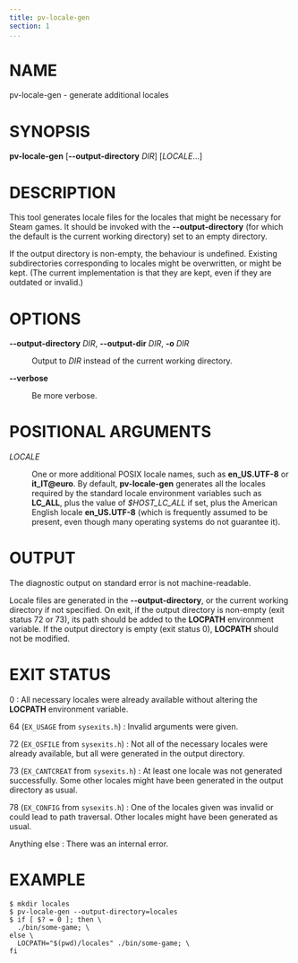 ```yaml
---
title: pv-locale-gen
section: 1
...
```


<!-- This document:
Copyright © 2019-2020 Collabora Ltd.
SPDX-License-Identifier: MIT
-->

# NAME

pv-locale-gen - generate additional locales

# SYNOPSIS

**pv-locale-gen**
[**--output-directory** *DIR*]
[*LOCALE*…]

# DESCRIPTION

This tool generates locale files for the locales that might be necessary
for Steam games. It should be invoked with the **--output-directory**
(for which the default is the current working directory) set to an
empty directory.

If the output directory is non-empty, the behaviour is undefined.
Existing subdirectories corresponding to locales might be overwritten, or
might be kept. (The current implementation is that they are kept, even if
they are outdated or invalid.)

# OPTIONS

<dl>
<dt>

**--output-directory** *DIR*, **--output-dir** *DIR*, **-o** *DIR*

</dt><dd>

Output to *DIR* instead of the current working directory.

</dd>
<dt>

**--verbose**

</dt><dd>

Be more verbose.

</dd>
</dl>

# POSITIONAL ARGUMENTS

<dl>
<dt>

*LOCALE*

</dt><dd>

One or more additional POSIX locale names, such as **en_US.UTF-8** or
**it_IT@euro**. By default, **pv-locale-gen**
generates all the locales required by the standard locale environment
variables such as **LC_ALL**, plus the value of *$HOST_LC_ALL* if
set, plus the American English locale **en_US.UTF-8** (which is
frequently assumed to be present, even though many operating systems
do not guarantee it).

</dd>
</dl>

# OUTPUT

The diagnostic output on standard error is not machine-readable.

Locale files are generated in the **--output-directory**, or the current
working directory if not specified. On exit,
if the output directory is non-empty (exit status 72 or 73),
its path should be added to the **LOCPATH** environment variable. If
the output directory is empty (exit status 0),
**LOCPATH** should not be modified.

# EXIT STATUS

0
:   All necessary locales were already available without altering
    the **LOCPATH** environment variable.

64 (`EX_USAGE` from `sysexits.h`)
:   Invalid arguments were given.

72 (`EX_OSFILE` from `sysexits.h`)
:   Not all of the necessary locales were already available, but all
    were generated in the output directory.

73 (`EX_CANTCREAT` from `sysexits.h`)
:   At least one locale was not generated successfully. Some other
    locales might have been generated in the output directory as usual.

78 (`EX_CONFIG` from `sysexits.h`)
:   One of the locales given was invalid or could lead to path traversal.
    Other locales might have been generated as usual.

Anything else
:   There was an internal error.

# EXAMPLE

    $ mkdir locales
    $ pv-locale-gen --output-directory=locales
    $ if [ $? = 0 ]; then \
      ./bin/some-game; \
    else \
      LOCPATH="$(pwd)/locales" ./bin/some-game; \
    fi

<!-- vim:set sw=4 sts=4 et: -->
